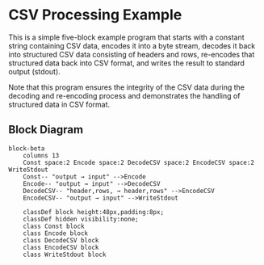 # CSV Processing Example

This is a simple five-block example program that starts with a constant string
containing CSV data, encodes it into a byte stream, decodes it back into
structured CSV data consisting of headers and rows, re-encodes that structured
data back into CSV format, and writes the result to standard output (stdout).

Note that this program ensures the integrity of the CSV data during the decoding
and re-encoding process and demonstrates the handling of structured data in CSV format.

## Block Diagram

```mermaid
block-beta
    columns 13
    Const space:2 Encode space:2 DecodeCSV space:2 EncodeCSV space:2 WriteStdout
    Const-- "output → input" -->Encode
    Encode-- "output → input" -->DecodeCSV
    DecodeCSV-- "header,rows, → header,rows" -->EncodeCSV
    EncodeCSV-- "output → input" -->WriteStdout

    classDef block height:48px,padding:8px;
    classDef hidden visibility:none;
    class Const block
    class Encode block
    class DecodeCSV block
    class EncodeCSV block
    class WriteStdout block
```

